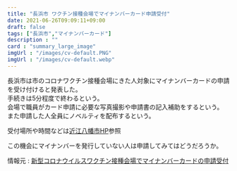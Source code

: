```yaml
---
title: "長浜市 ワクチン接種会場でマイナンバーカード申請受付"
date: 2021-06-26T09:09:11+09:00
draft: false
tags: ["長浜市","マイナンバーカード"]
description : ""
card : "summary_large_image"
imgUrl : "/images/cv-default.PNG"
imgUrl : "/images/cv-default.webp"
---
```

長浜市は市のコロナワクチン接種会場にきた人対象にマイナンバーカードの申請を受け付けると発表した。  
手続きは5分程度で終わるという。  
会場で職員がカード申請に必要な写真撮影や申請書の記入補助をするという。  
また申請した人全員にノベルティを配布するという。

受付場所や時間などは[近江八幡市HP](https://www.city.nagahama.lg.jp/0000010314.html)参照

この機会にマイナンバーを発行していない人は申請してみてはどうだろうか。

情報元 : [新型コロナウイルスワクチン接種会場でマイナンバーカードの申請受付](https://www.city.nagahama.lg.jp/0000010314.html)